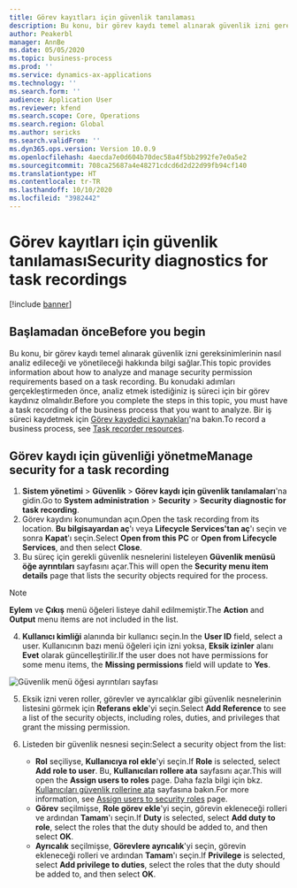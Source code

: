 ```yaml
---
title: Görev kayıtları için güvenlik tanılaması
description: Bu konu, bir görev kaydı temel alınarak güvenlik izni gereksinimlerinin nasıl analiz edileceği ve yönetileceği hakkında bilgi sağlar.
author: Peakerbl
manager: AnnBe
ms.date: 05/05/2020
ms.topic: business-process
ms.prod: ''
ms.service: dynamics-ax-applications
ms.technology: ''
ms.search.form: ''
audience: Application User
ms.reviewer: kfend
ms.search.scope: Core, Operations
ms.search.region: Global
ms.author: sericks
ms.search.validFrom: ''
ms.dyn365.ops.version: Version 10.0.9
ms.openlocfilehash: 4aecda7e0d604b70dec58a4f5bb2992fe7e0a5e2
ms.sourcegitcommit: 708ca25687a4e48271cdcd6d2d22d99fb94cf140
ms.translationtype: HT
ms.contentlocale: tr-TR
ms.lasthandoff: 10/10/2020
ms.locfileid: "3982442"
---
```

# <a name="security-diagnostics-for-task-recordings"></a><span data-ttu-id="74b5a-103">Görev kayıtları için güvenlik tanılaması</span><span class="sxs-lookup"><span data-stu-id="74b5a-103">Security diagnostics for task recordings</span></span>

[!include [banner](../../includes/banner.md)]

## <a name="before-you-begin"></a><span data-ttu-id="74b5a-104">Başlamadan önce</span><span class="sxs-lookup"><span data-stu-id="74b5a-104">Before you begin</span></span>

<span data-ttu-id="74b5a-105">Bu konu, bir görev kaydı temel alınarak güvenlik izni gereksinimlerinin nasıl analiz edileceği ve yönetileceği hakkında bilgi sağlar.</span><span class="sxs-lookup"><span data-stu-id="74b5a-105">This topic provides information about how to analyze and manage security permission requirements based on a task recording.</span></span> <span data-ttu-id="74b5a-106">Bu konudaki adımları gerçekleştirmeden önce, analiz etmek istediğiniz iş süreci için bir görev kaydınız olmalıdır.</span><span class="sxs-lookup"><span data-stu-id="74b5a-106">Before you complete the steps in this topic, you must have a task recording of the business process that you want to analyze.</span></span> <span data-ttu-id="74b5a-107">Bir iş süreci kaydetmek için [Görev kaydedici kaynakları](../../user-interface/task-recorder.md)'na bakın.</span><span class="sxs-lookup"><span data-stu-id="74b5a-107">To record a business process, see [Task recorder resources](../../user-interface/task-recorder.md).</span></span> 

## <a name="manage-security-for-a-task-recording"></a><span data-ttu-id="74b5a-108">Görev kaydı için güvenliği yönetme</span><span class="sxs-lookup"><span data-stu-id="74b5a-108">Manage security for a task recording</span></span>

1. <span data-ttu-id="74b5a-109">**Sistem yönetimi** > **Güvenlik** > **Görev kaydı için güvenlik tanılamaları**'na gidin.</span><span class="sxs-lookup"><span data-stu-id="74b5a-109">Go to **System administration** > **Security** > **Security diagnostic for task recording**.</span></span>
2. <span data-ttu-id="74b5a-110">Görev kaydını konumundan açın.</span><span class="sxs-lookup"><span data-stu-id="74b5a-110">Open the task recording from its location.</span></span> <span data-ttu-id="74b5a-111">**Bu bilgisayardan aç**'ı veya **Lifecycle Services'tan aç**'ı seçin ve sonra **Kapat**'ı seçin.</span><span class="sxs-lookup"><span data-stu-id="74b5a-111">Select **Open from this PC** or **Open from Lifecycle Services**, and then select **Close**.</span></span>
3. <span data-ttu-id="74b5a-112">Bu süreç için gerekli güvenlik nesnelerini listeleyen **Güvenlik menüsü öğe ayrıntıları** sayfasını açar.</span><span class="sxs-lookup"><span data-stu-id="74b5a-112">This will open the **Security menu item details** page that lists the security objects required for the process.</span></span>

 > [!NOTE]
 > <span data-ttu-id="74b5a-113">**Eylem** ve **Çıkış** menü öğeleri listeye dahil edilmemiştir.</span><span class="sxs-lookup"><span data-stu-id="74b5a-113">The **Action** and **Output** menu items are not included in the list.</span></span>

4. <span data-ttu-id="74b5a-114">**Kullanıcı kimliği** alanında bir kullanıcı seçin.</span><span class="sxs-lookup"><span data-stu-id="74b5a-114">In the **User ID** field, select a user.</span></span> <span data-ttu-id="74b5a-115">Kullanıcının bazı menü öğeleri için izni yoksa, **Eksik izinler** alanı **Evet** olarak güncelleştirilir.</span><span class="sxs-lookup"><span data-stu-id="74b5a-115">If the user does not have permissions for some menu items, the **Missing permissions** field will update to **Yes**.</span></span>
  
  ![Güvenlik menü öğesi ayrıntıları sayfası](../media/Security-Menu-Item-Details.png)

5. <span data-ttu-id="74b5a-117">Eksik izni veren roller, görevler ve ayrıcalıklar gibi güvenlik nesnelerinin listesini görmek için **Referans ekle**'yi seçin.</span><span class="sxs-lookup"><span data-stu-id="74b5a-117">Select **Add Reference** to see a list of the security objects, including roles, duties, and privileges that grant the missing permission.</span></span>
6. <span data-ttu-id="74b5a-118">Listeden bir güvenlik nesnesi seçin:</span><span class="sxs-lookup"><span data-stu-id="74b5a-118">Select a security object from the list:</span></span>

    - <span data-ttu-id="74b5a-119">**Rol** seçiliyse, **Kullanıcıya rol ekle**'yi seçin.</span><span class="sxs-lookup"><span data-stu-id="74b5a-119">If **Role** is selected, select **Add role to user**.</span></span> <span data-ttu-id="74b5a-120">Bu, **Kullanıcıları rollere ata** sayfasını açar.</span><span class="sxs-lookup"><span data-stu-id="74b5a-120">This will open the **Assign users to roles** page.</span></span> <span data-ttu-id="74b5a-121">Daha fazla bilgi için bkz. [Kullanıcıları güvenlik rollerine ata](assign-users-security-roles.md) sayfasına bakın.</span><span class="sxs-lookup"><span data-stu-id="74b5a-121">For more information, see [Assign users to security roles](assign-users-security-roles.md) page.</span></span>
    - <span data-ttu-id="74b5a-122">**Görev** seçilmişse, **Role görev ekle**'yi seçin, görevin ekleneceği rolleri ve ardından **Tamam**'ı seçin.</span><span class="sxs-lookup"><span data-stu-id="74b5a-122">If **Duty** is selected, select **Add duty to role**, select the roles that the duty should be added to, and then select **OK**.</span></span>
    - <span data-ttu-id="74b5a-123">**Ayrıcalık** seçilmişse, **Görevlere ayrıcalık**'yi seçin, görevin ekleneceği rolleri ve ardından **Tamam**'ı seçin.</span><span class="sxs-lookup"><span data-stu-id="74b5a-123">If **Privilege** is selected, select **Add privilege to duties**, select the roles that the duty should be added to, and then select **OK**.</span></span>
